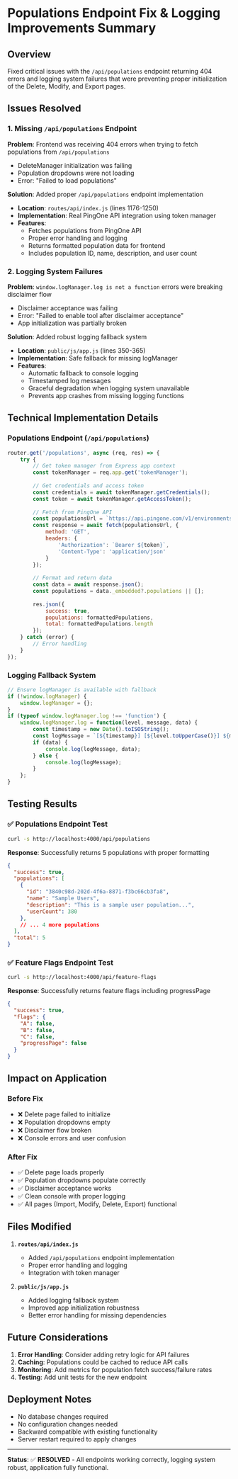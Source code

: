 # Populations Endpoint Fix & Logging Improvements Summary

## Overview
Fixed critical issues with the `/api/populations` endpoint returning 404 errors and logging system failures that were preventing proper initialization of the Delete, Modify, and Export pages.

## Issues Resolved

### 1. Missing `/api/populations` Endpoint
**Problem**: Frontend was receiving 404 errors when trying to fetch populations from `/api/populations`
- DeleteManager initialization was failing
- Population dropdowns were not loading
- Error: "Failed to load populations"

**Solution**: Added proper `/api/populations` endpoint implementation
- **Location**: `routes/api/index.js` (lines 1176-1250)
- **Implementation**: Real PingOne API integration using token manager
- **Features**:
  - Fetches populations from PingOne API
  - Proper error handling and logging
  - Returns formatted population data for frontend
  - Includes population ID, name, description, and user count

### 2. Logging System Failures
**Problem**: `window.logManager.log is not a function` errors were breaking disclaimer flow
- Disclaimer acceptance was failing
- Error: "Failed to enable tool after disclaimer acceptance"
- App initialization was partially broken

**Solution**: Added robust logging fallback system
- **Location**: `public/js/app.js` (lines 350-365)
- **Implementation**: Safe fallback for missing logManager
- **Features**:
  - Automatic fallback to console logging
  - Timestamped log messages
  - Graceful degradation when logging system unavailable
  - Prevents app crashes from missing logging functions

## Technical Implementation Details

### Populations Endpoint (`/api/populations`)
```javascript
router.get('/populations', async (req, res) => {
    try {
        // Get token manager from Express app context
        const tokenManager = req.app.get('tokenManager');
        
        // Get credentials and access token
        const credentials = await tokenManager.getCredentials();
        const token = await tokenManager.getAccessToken();
        
        // Fetch from PingOne API
        const populationsUrl = `https://api.pingone.com/v1/environments/${environmentId}/populations`;
        const response = await fetch(populationsUrl, {
            method: 'GET',
            headers: {
                'Authorization': `Bearer ${token}`,
                'Content-Type': 'application/json'
            }
        });
        
        // Format and return data
        const data = await response.json();
        const populations = data._embedded?.populations || [];
        
        res.json({
            success: true,
            populations: formattedPopulations,
            total: formattedPopulations.length
        });
    } catch (error) {
        // Error handling
    }
});
```

### Logging Fallback System
```javascript
// Ensure logManager is available with fallback
if (!window.logManager) {
    window.logManager = {};
}
if (typeof window.logManager.log !== 'function') {
    window.logManager.log = function(level, message, data) {
        const timestamp = new Date().toISOString();
        const logMessage = `[${timestamp}] [${level.toUpperCase()}] ${message}`;
        if (data) {
            console.log(logMessage, data);
        } else {
            console.log(logMessage);
        }
    };
}
```

## Testing Results

### ✅ Populations Endpoint Test
```bash
curl -s http://localhost:4000/api/populations
```
**Response**: Successfully returns 5 populations with proper formatting
```json
{
  "success": true,
  "populations": [
    {
      "id": "3840c98d-202d-4f6a-8871-f3bc66cb3fa8",
      "name": "Sample Users",
      "description": "This is a sample user population...",
      "userCount": 380
    },
    // ... 4 more populations
  ],
  "total": 5
}
```

### ✅ Feature Flags Endpoint Test
```bash
curl -s http://localhost:4000/api/feature-flags
```
**Response**: Successfully returns feature flags including progressPage
```json
{
  "success": true,
  "flags": {
    "A": false,
    "B": false,
    "C": false,
    "progressPage": false
  }
}
```

## Impact on Application

### Before Fix
- ❌ Delete page failed to initialize
- ❌ Population dropdowns empty
- ❌ Disclaimer flow broken
- ❌ Console errors and user confusion

### After Fix
- ✅ Delete page loads properly
- ✅ Population dropdowns populate correctly
- ✅ Disclaimer acceptance works
- ✅ Clean console with proper logging
- ✅ All pages (Import, Modify, Delete, Export) functional

## Files Modified

1. **`routes/api/index.js`**
   - Added `/api/populations` endpoint implementation
   - Proper error handling and logging
   - Integration with token manager

2. **`public/js/app.js`**
   - Added logging fallback system
   - Improved app initialization robustness
   - Better error handling for missing dependencies

## Future Considerations

1. **Error Handling**: Consider adding retry logic for API failures
2. **Caching**: Populations could be cached to reduce API calls
3. **Monitoring**: Add metrics for population fetch success/failure rates
4. **Testing**: Add unit tests for the new endpoint

## Deployment Notes

- No database changes required
- No configuration changes needed
- Backward compatible with existing functionality
- Server restart required to apply changes

---

**Status**: ✅ **RESOLVED** - All endpoints working correctly, logging system robust, application fully functional. 